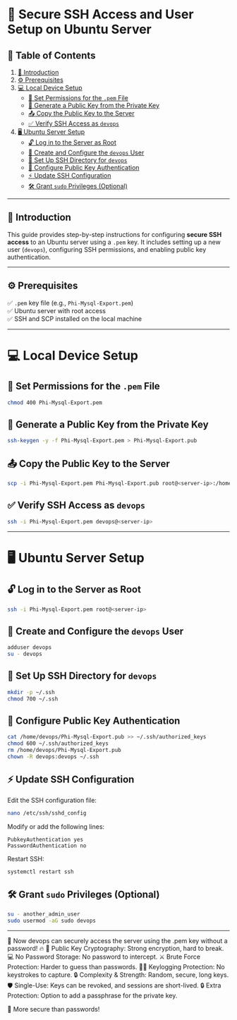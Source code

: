 # 🔐 Secure SSH Access and User Setup on Ubuntu Server

## 📜 Table of Contents
1. [📖 Introduction](#-introduction)
2. [⚙️ Prerequisites](#️-prerequisites)
3. [💻 Local Device Setup](#-local-device-setup)
   - [🔑 Set Permissions for the `.pem` File](#-set-permissions-for-the-pem-file)
   - [🔐 Generate a Public Key from the Private Key](#-generate-a-public-key-from-the-private-key)
   - [📤 Copy the Public Key to the Server](#-copy-the-public-key-to-the-server)
   - [✅ Verify SSH Access as `devops`](#-verify-ssh-access-as-devops)
4. [🖥️ Ubuntu Server Setup](#-ubuntu-server-setup)
   - [🔓 Log in to the Server as Root](#-log-in-to-the-server-as-root)
   - [👤 Create and Configure the `devops` User](#-create-and-configure-the-devops-user)
   - [📂 Set Up SSH Directory for `devops`](#-set-up-ssh-directory-for-devops)
   - [🔏 Configure Public Key Authentication](#-configure-public-key-authentication)
   - [⚡ Update SSH Configuration](#-update-ssh-configuration)
   - [🛠️ Grant `sudo` Privileges (Optional)](#-grant-sudo-privileges-optional)

---

## 📖 Introduction  
This guide provides step-by-step instructions for configuring **secure SSH access** to an Ubuntu server using a `.pem` key. It includes setting up a new user (`devops`), configuring SSH permissions, and enabling public key authentication.  

---

## ⚙️ Prerequisites  
✅ `.pem` key file (e.g., `Phi-Mysql-Export.pem`)  
✅ Ubuntu server with root access  
✅ SSH and SCP installed on the local machine  

---

# 💻 Local Device Setup  

## 🔑 Set Permissions for the `.pem` File  
```bash
chmod 400 Phi-Mysql-Export.pem
```

## 🔐 Generate a Public Key from the Private Key  
```bash
ssh-keygen -y -f Phi-Mysql-Export.pem > Phi-Mysql-Export.pub
```

## 📤 Copy the Public Key to the Server  
```bash
scp -i Phi-Mysql-Export.pem Phi-Mysql-Export.pub root@<server-ip>:/home/devops/
```

## ✅ Verify SSH Access as `devops`  
```bash
ssh -i Phi-Mysql-Export.pem devops@<server-ip>
```

---

# 🖥️ Ubuntu Server Setup  

## 🔓 Log in to the Server as Root  
```bash
ssh -i Phi-Mysql-Export.pem root@<server-ip>
```

## 👤 Create and Configure the `devops` User  
```bash
adduser devops
su - devops
```

## 📂 Set Up SSH Directory for `devops`  
```bash
mkdir -p ~/.ssh
chmod 700 ~/.ssh
```

## 🔏 Configure Public Key Authentication  
```bash
cat /home/devops/Phi-Mysql-Export.pub >> ~/.ssh/authorized_keys
chmod 600 ~/.ssh/authorized_keys
rm /home/devops/Phi-Mysql-Export.pub
chown -R devops:devops ~/.ssh
```

## ⚡ Update SSH Configuration  
Edit the SSH configuration file:  
```bash
nano /etc/ssh/sshd_config
```
Modify or add the following lines:  
```plaintext
PubkeyAuthentication yes
PasswordAuthentication no
```
Restart SSH:  
```bash
systemctl restart ssh
```

## 🛠️ Grant `sudo` Privileges (Optional)  
```bash
su - another_admin_user
sudo usermod -aG sudo devops
```

---

🚀 Now devops can securely access the server using the .pem key without a password! 🔥
🔑 Public Key Cryptography: Strong encryption, hard to break.
💻 No Password Storage: No password to intercept.
⚔️ Brute Force Protection: Harder to guess than passwords.
🕵️‍♂️ Keylogging Protection: No keystrokes to capture.
🔒 Complexity & Strength: Random, secure, long keys.
🛡️ Single-Use: Keys can be revoked, and sessions are short-lived.
🔒 Extra Protection: Option to add a passphrase for the private key.

🚀 More secure than passwords! 
